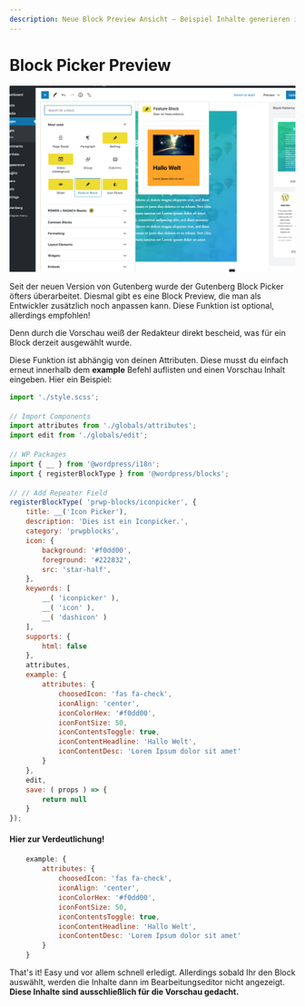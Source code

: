 ```yaml
---
description: Neue Block Preview Ansicht – Beispiel Inhalte generieren in der Vorschau
---
```


# Block Picker Preview

![](../.gitbook/assets/bildschirmfoto-2020-04-20-um-17.31.48.png)

Seit der neuen Version von Gutenberg wurde der Gutenberg Block Picker öfters überarbeitet. Diesmal gibt es eine Block Preview, die man als Entwickler zusätzlich noch anpassen kann. Diese Funktion ist optional, allerdings empfohlen! 

Denn durch die Vorschau weiß der Redakteur direkt bescheid, was für ein Block derzeit ausgewählt wurde. 

Diese Funktion ist abhängig von deinen Attributen. Diese musst du einfach erneut innerhalb dem **example** Befehl auflisten und einen Vorschau Inhalt eingeben. Hier ein Beispiel: 

```jsx
import './style.scss';

// Import Components 
import attributes from './globals/attributes';
import edit from './globals/edit';

// WP Packages 
import { __ } from '@wordpress/i18n'; 
import { registerBlockType } from '@wordpress/blocks';

// // Add Repeater Field 
registerBlockType( 'prwp-blocks/iconpicker', {
	title: __('Icon Picker'), 
	description: 'Dies ist ein Iconpicker.',
	category: 'prwpblocks',
	icon: {
		background: '#f0dd00',
		foreground: '#222832',
		src: 'star-half',
	},
	keywords: [
		__( 'iconpicker' ),
		__( 'icon' ), 
		__( 'dashicon' )
	],
	supports: {
		html: false
	},
	attributes,
	example: {
		attributes: {
			choosedIcon: 'fas fa-check',
			iconAlign: 'center',
			iconColorHex: '#f0dd00', 
			iconFontSize: 50, 
			iconContentsToggle: true,
			iconContentHeadline: 'Hallo Welt',
			iconContentDesc: 'Lorem Ipsum dolor sit amet'
		}
	},
	edit, 
	save: ( props ) => {
		return null
	}
});
```

#### Hier zur Verdeutlichung!

```jsx
	example: {
		attributes: {
			choosedIcon: 'fas fa-check',
			iconAlign: 'center',
			iconColorHex: '#f0dd00', 
			iconFontSize: 50, 
			iconContentsToggle: true,
			iconContentHeadline: 'Hallo Welt',
			iconContentDesc: 'Lorem Ipsum dolor sit amet'
		}
	}
```

That's it! Easy und vor allem schnell erledigt. Allerdings sobald Ihr den Block auswählt, werden die Inhalte dann im Bearbeitungseditor nicht angezeigt. **Diese Inhalte sind ausschließlich für die Vorschau gedacht.** 

